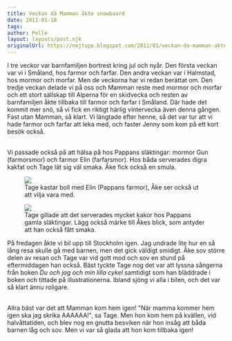 ```yaml
---
title: Veckan då Mamman åkte snowboard
date: 2011-01-18
tags: 	
author: Pelle
layout: layouts/post.njk
originalUrl: https://nejtupp.blogspot.com/2011/01/veckan-da-mamman-akte-snowboard.html
---
```


I tre veckor var barnfamiljen bortrest kring jul och nyår. Den första veckan var vi i Småland, hos farmor och farfar. Den andra veckan var i Halmstad, hos mormor och morfar. Men de veckorna har vi redan berättat om. Den tredje veckan delade vi på oss och Mamman reste med mormor och morfar och ett stort sällskap till Alperna för en skidvecka och resten av barnfamiljen åkte tillbaka till farmor och farfar i Småland. Där hade det kommit mer snö, så vi fick en riktigt härlig vintervecka även denna gången. Fast utan Mamman, så klart. Vi längtade efter henne, så det var tur att vi hade farmor och farfar att leka med, och faster Jenny som kom på ett kort besök också.
<br><br>

Vi passade också på att hälsa på hos Pappans släktingar: mormor Gun (farmorsmor) och farmor Elin (farfarsmor). Hos båda serverades digra kakfat och Tage lät sig väl smaka. Åke fick också en smula.

<figure>
	 <img src="../../../img/2011/01Hos%2BFarmor%2BElin-_MG_7291.jpg">
	<figcaption>Tage kastar boll med Elin (Pappans farmor), Åke ser också ut att vilja vara med.</figcaption>
</figure>

<figure>
	 <img src="../../../img/2011/01Hos%2BFarmor%2BElin-_MG_7263.jpg">
	<figcaption>Tage gillade att det serverades mycket kakor hos Pappans gamla släktingar. Lägg också märke till Åkes blick, som antyder att han också fått smaka.</figcaption>
</figure>


På fredagen åkte vi bil upp till Stockholm igen. Jag undrade lite hur en så lång resa skulle gå med barnen, men det gick väldigt smidigt. Åke sov större delen av resan och Tage var vid gott mod och sov en stund på eftermiddagen han också. Bäst tyckte Tage nog det var att lyssna sångerna från boken *Du och jag och min lilla cykel* samtidigt som han bläddrade i boken och tittade på illustrationerna. Ibland sjöng vi alla i bilen, och det var så klart ännu roligare.
<br><br>

Allra bäst var det att Mamman kom hem igen! "När mamma kommer hem igen ska jag skrika AAAAAA!", sa Tage. Men hon kom hem på kvällen, vid halvåttatiden, och blev nog en gnutta besviken när hon insåg att båda barnen låg och sov. Men vi var så glada att hon kom tillbaka igen!



